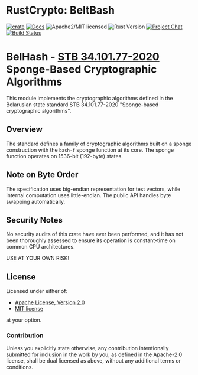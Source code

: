 # RustCrypto: BeltBash

[![crate][crate-image]][crate-link]
[![Docs][docs-image]][docs-link]
![Apache2/MIT licensed][license-image]
![Rust Version][rustc-image]
[![Project Chat][chat-image]][chat-link]
[![Build Status][build-image]][build-link]

# BelHash - [STB 34.101.77-2020] Sponge-Based Cryptographic Algorithms

This module implements the cryptographic algorithms defined in the Belarusian
state standard STB 34.101.77-2020 "Sponge-based cryptographic algorithms".

## Overview

The standard defines a family of cryptographic algorithms built on a sponge
construction with the `bash-f` sponge function at its core. The sponge function
operates on 1536-bit (192-byte) states.

## Note on Byte Order

The specification uses big-endian representation for test vectors, while
internal computation uses little-endian.
The public API handles byte swapping automatically.

## Security Notes

No security audits of this crate have ever been performed, and it has not been thoroughly assessed to ensure its operation is constant-time on common CPU architectures.

USE AT YOUR OWN RISK!

## License

Licensed under either of:

* [Apache License, Version 2.0](https://www.apache.org/licenses/LICENSE-2.0)
* [MIT license](https://opensource.org/licenses/MIT)

at your option.

### Contribution

Unless you explicitly state otherwise, any contribution intentionally submitted
for inclusion in the work by you, as defined in the Apache-2.0 license, shall be
dual licensed as above, without any additional terms or conditions.

[//]: # (badges)

[crate-image]: https://buildstats.info/crate/belt-bash
[crate-link]: https://crates.io/crates/belt-bash
[docs-image]: https://docs.rs/belt-bash/badge.svg
[docs-link]: https://docs.rs/belt-bash/
[license-image]: https://img.shields.io/badge/license-Apache2.0/MIT-blue.svg
[rustc-image]: https://img.shields.io/badge/rustc-1.85+-blue.svg
[chat-image]: https://img.shields.io/badge/zulip-join_chat-blue.svg
[chat-link]: https://rustcrypto.zulipchat.com/#narrow/stream/260038-AEADs
[downloads-image]: https://img.shields.io/crates/d/chacha20poly1305.svg
[build-image]: https://github.com/RustCrypto/AEADs/workflows/belt-bash/badge.svg?branch=master&event=push
[build-link]: https://github.com/RustCrypto/AEADs/actions

[//]: # (general links)

[STB 34.101.77-2020]: https://apmi.bsu.by/assets/files/std/bash-spec241.pdf